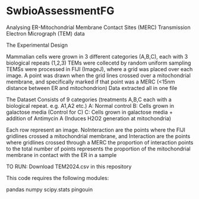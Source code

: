 # SwbioAssessmentFG
 
Analysing ER-Mitochondrial Membrane Contact Sites (MERC) Transmission Electron Micrograph (TEM) data 

The Experimental Design

Mammalian cells were grown in 3 different categories (A,B,C), each with 3 biological repeats (1,2,3)
TEMs were collecetd by random uniform sampling
TEMSs were processed in FIJI (ImageJ), where a grid was placed over each image.
A point was drawn when the grid lines crossed over a mitochondrial membrane, and specifically marked if that point was a MERC (<15nm distance between ER and mitochondrion)
Data extracted all in one file

The Dataset
Consists of 9 categories (treatments A,B,C each with a biological repeat. e.g. A1,A2 etc.)
A: Normal control
B: Cells grown in galactose media (Control for C)
C: Cells grown in galactose media + addition of Antimycin A (Induces H2O2 generation at mitochondria)

Each row represent an image. NoInteraction are the points where the FIJI gridlines crossed a mitochondrial membrane, and Interaction are the points where gridlines crossed through a MERC
the proportion of interaction points to the total number of points represents the proportion of the mitochondrial membrane in contact with the ER in a sample

TO RUN:
Download TEM2024.csv in this repository

This code requires the following modules:

pandas
numpy
scipy.stats
pingouin
